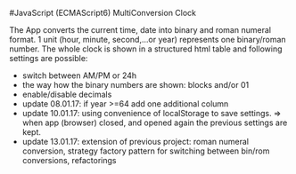 #JavaScript (ECMAScript6) MultiConversion Clock

The App converts the current time, date into binary and roman numeral format.
1 unit (hour, minute, second,...or year) represents one binary/roman number. The whole clock is shown in a structured html table and following settings are possible:
+ switch between AM/PM or 24h
+ the way how the binary numbers are shown: blocks and/or 01
+ enable/disable decimals
+ update 08.01.17: if year >=64 add one additional column
+ update 10.01.17: using convenience of localStorage to save settings. => when app (browser) closed, and opened again the previous settings are kept.
+ update 13.01.17: extension of previous project: roman numeral conversion, strategy factory pattern for switching between bin/rom conversions, refactorings